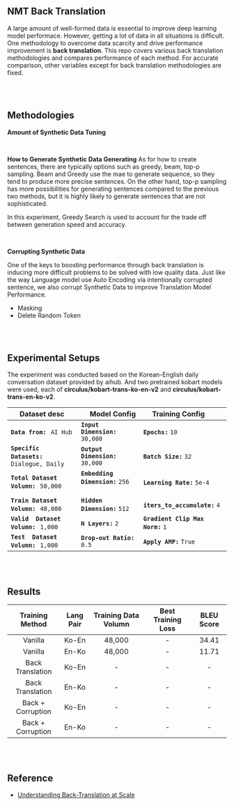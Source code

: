 ## NMT Back Translation

A large amount of well-formed data is essential to improve deep learning model performace. 
However, getting a lot of data in all situations is difficult.
One methodology to overcome data scarcity and drive performance improvement is **back translation**.
This repo covers various back translation methodologies and compares performance of each method.
For accurate comparison, other variables except for back translation methodologies are fixed.

<br>
<br>

## Methodologies

**Amount of Synthetic Data Tuning**


<br>

**How to Generate Synthetic Data Generating**
As for how to create sentences, there are typically options such as greedy, beam, top-p sampling.
Beam and Greedy use the mae to generate sequence, so they tend to produce more precise sentences.
On the other hand, top-p sampling has more possibilities for generating sentences compared to the previous two methods, but it is highly likely to generate sentences that are not sophisticated.

In this experiment, Greedy Search is used to account for the trade off between generation speed and accuracy.

<br>

**Corrupting Synthetic Data**

One of the keys to boosting performance through back translation is inducing more difficult problems to be solved with low quality data.
Just like the way Language model use Auto Encoding via intentionally corrupted sentence, we also corrupt Synthetic Data to improve Translation Model Performance.

* Masking
* Delete Random Token


<br>
<br>

## Experimental Setups

The experiment was conducted based on the Korean-English daily conversation dataset provided by aihub.
And two pretrained kobart models were used, each of **circulus/kobart-trans-ko-en-v2** and **circulus/kobart-trans-en-ko-v2**.


| &emsp; **Dataset desc**                              | &emsp; **Model Config**                 | &emsp; **Training Config**               |
| :---                                                 | :---                                    | :---                                     |
| **`Data from:`** &hairsp; `AI Hub`                   | **`Input Dimension:`** `30,000`         | **`Epochs:`** `10`                       |
| **`Specific Datasets:`** &hairsp; `Dialogue, Daily`  | **`Output Dimension:`** `30,000`        | **`Batch Size:`** `32`                   |
| **`Total Dataset Volumn:`** &hairsp; `50,000` &emsp; | **`Embedding Dimension:`** `256` &emsp; | **`Learning Rate:`** `5e-4`              |
| **`Train Dataset Volumn:`** &hairsp; `48,000`        | **`Hidden Dimension:`** `512`           | **`iters_to_accumulate:`** `4`           |
| **`Valid  Dataset Volumn:`** &hairsp; `1,000`        | **`N Layers:`** `2`                     | **`Gradient Clip Max Norm:`** `1` &emsp; |
| **`Test  Dataset Volumn:`** &hairsp; `1,000`         | **`Drop-out Ratio:`** `0.5`             | **`Apply AMP:`** `True`                  |


<br>
<br>

## Results

| Training Method | Lang Pair | Training Data Volumn | Best Training Loss | BLEU Score |
| :---: | :---: | :---: | :---: | :---: |
| Vanilla           | Ko-En | 48,000 | - | 34.41 |
| Vanilla           | En-Ko | 48,000 | - | 11.71 |
| Back Translation  | Ko-En | - | - | - |
| Back Translation  | En-Ko | - | - | - |
| Back + Corruption | Ko-En | - | - | - |
| Back + Corruption | En-Ko | - | - | - |

<br>
<br>


## Reference
* [Understanding Back-Translation at Scale](https://arxiv.org/abs/1808.09381)
